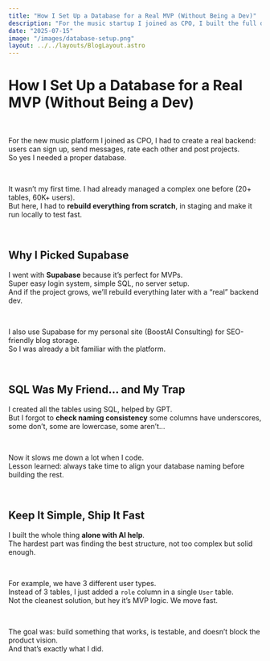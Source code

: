 ```yaml
---
title: "How I Set Up a Database for a Real MVP (Without Being a Dev)"
description: "For the music startup I joined as CPO, I built the full database using Supabase and some AI help — with a focus on speed and clarity, not perfection."
date: "2025-07-15"
image: "/images/database-setup.png"
layout: ../../layouts/BlogLayout.astro
---
```


<h1 class="text-3xl font-bold mb-6">How I Set Up a Database for a Real MVP (Without Being a Dev)</h1>

&nbsp;

For the new music platform I joined as CPO, I had to create a real backend:  
users can sign up, send messages, rate each other and post projects.  
So yes I needed a proper database.

&nbsp;

It wasn’t my first time. I had already managed a complex one before (20+ tables, 60K+ users).  
But here, I had to **rebuild everything from scratch**, in staging and make it run locally to test fast.

&nbsp;

<h2 class="text-xl font-semibold mb-4 mt-10">Why I Picked Supabase</h2>

I went with **Supabase** because it’s perfect for MVPs.  
Super easy login system, simple SQL, no server setup.  
And if the project grows, we’ll rebuild everything later with a “real” backend dev.

&nbsp;

I also use Supabase for my personal site (BoostAI Consulting) for SEO-friendly blog storage.  
So I was already a bit familiar with the platform.

&nbsp;

<h2 class="text-xl font-semibold mb-4 mt-10">SQL Was My Friend… and My Trap</h2>

I created all the tables using SQL, helped by GPT.  
But I forgot to **check naming consistency** some columns have underscores, some don’t, some are lowercase, some aren’t…

&nbsp;

Now it slows me down a lot when I code.  
Lesson learned: always take time to align your database naming before building the rest.

&nbsp;

<h2 class="text-xl font-semibold mb-4 mt-10">Keep It Simple, Ship It Fast</h2>

I built the whole thing **alone with AI help**.  
The hardest part was finding the best structure, not too complex but solid enough.

&nbsp;

For example, we have 3 different user types.  
Instead of 3 tables, I just added a `role` column in a single `User` table.  
Not the cleanest solution, but hey it’s MVP logic. We move fast.

&nbsp;

The goal was: build something that works, is testable, and doesn’t block the product vision.  
And that’s exactly what I did.
